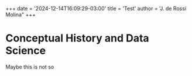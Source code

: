 +++
date = '2024-12-14T16:09:29-03:00'
title = 'Test'
author = 'J. de Rossi Molina"
+++

# Conceptual History and Data Science

Maybe this is not so 